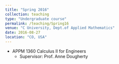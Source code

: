 ```yaml
---
title: "Spring 2016"
collection: teaching
type: "Undergraduate course"
permalink: /teaching/Spring16 
venue: "C University, Dept.of Applied Mathematics"
date: 2016-08-27
location: "CO, USA"
---
```


* APPM 1360 Calculus II for Engineers
  * Supervisor: Prof. Anne Dougherty

